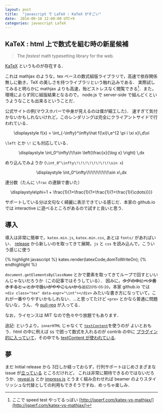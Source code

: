 ```yaml
---
layout: post
title:  "javascript で LaTeX : KaTeX がすごい"
date:  2014-09-18 12:00:00 UTC+9
categories: javascript LaTeX
---
```

<link rel="stylesheet" href="{{site.baseurl}}/libs/katex/katex.min.css">
<script src="{{site.baseurl}}/libs/katex/katex.min.js"></script>
<div id="kat"></div>
<script>
  window.onload=function(){
    var elms = document.getElementsByTagName('katex')
    for (var i=0; i<elms.length; i++){
      var elm = elms[i];
      var tex = elm.innerHTML;
      katex.render(tex,elm);
      elm.title = tex;
    }
  };
</script>

## KaTeX : html 上で数式を組む時の新星候補

> The <em>fastest</em> math typesetting library for the web.

[KaTeX](http://khan.github.io/KaTeX/) というものが存在する．

これは mathjax のような，tex ベースの数式組版ライブラリで，高速で依存関係無しに動き，TeX の美しさを持つライブラリという触れ込みである．
実際試してみると明らかに mathjax よりも高速，殆どストレスなく閲覧できる[^speed]．また，環境によらず同じ組版結果となるので，
node.js で server-side で組んどくというようなことも出来るということだ．

公式サイトの例(マウスホバーで中身が見えるのは僕が細工した)．
速すぎて気付かないかもしれないけれど，このレンダリングは完全にクライアントサイドで行われている．

<center>
  <katex>\displaystyle f(x) = \int_{-\infty}^\infty\hat f(\xi)\,e^{2 \pi i \xi x}\,d\xi</katex>
</center>

`\left` とか `\!` にも対応している．

<center>
  <katex>\displaystyle \int_0^\infty\!\!\sin \left(\frac{x}{\log x} \right) \,dx</katex>
</center>

めり込んでみようか (`\int_0^\infty\!\!\!\!\!\!\!\!\sin x`)

<center>
  <katex>\displaystyle \int_0^\infty\!\!\!\!\!\!\!\!\sin x\,dx</katex>
</center>

連分数（たんに `\frac` の連鎖で書いた）

<center>
<katex>\displaystyle\phi=1 + \frac{1}{1+\frac{1}{1+\frac{1}{1+\frac{1}{\cdots}}}}</katex>
</center>

サポートしている分は文句なく綺麗に表示できている感じだ．本家の github.io では interactive に遊べるところがあるので試すと良いと思う．

## 導入

導入は非常に簡単で，`katex.min.js`, `katex.min.css`, あとは `fonts/` があればいい．
[release](https://github.com/Khan/KaTeX/releases) から新しいのを取ってきて展開，`js` と `css` を読み込んで，こういう感じに使う

{% highlight javascript %}
katex.render(latexCode,domToWriteOn);
{% endhighlight %}

`document.getElementsByClassName` とかで要素を取ってきてループで回すといいんじゃないだろうか（この記事ではそうしている）．
因みに，<del>タグの中にベタ書きすると `<` とかで扱いがややこしいから</del><small>追記2015-05-20</small>，本家 github.io では `<div class="tex" data-expr="\int"></div>` みたいな書き方になっていて，これが一番やりやすいかもしれない．…と思ってたけど `<pre>` とかなら普通に問題ないな，うん．今 [pull-req](https://github.com/matthaywardwebdesign/KaTeX/commit/b4bf4d2c17aed7d9e235c4d20fd3ca8bf191bf07) が入ってる．

なお，ライセンスは MIT なので色々やり放題でもあります．

追記: というより，`innerHTML` じゃなくて [`textContent`](https://developer.mozilla.org/en-US/docs/Web/API/Node/textContent)を使うのが
よいとおもう．html の中に例えば `$$` で囲って数式を入れるのが
contrib の中に [プラグイン的に入っていて](https://github.com/Khan/KaTeX/tree/master/contrib/auto-render)，その中でも
[textContent が使われている](https://github.com/Khan/KaTeX/blob/b29b8c40ea48aebc3e85d3b879968db3dfe4c2cd/contrib/auto-render/auto-render.js#L55).

## 夢

まだ Initial release から 3日しか経っておらず，行列サポートはじめさまざまな issue が[立っている](https://github.com/Khan/KaTeX/issues) ところだけれど，
これは非常に期待できるのではないだろうか．[reveal.js](http://lab.hakim.se/reveal-js/) とか [impress.js](http://bartaz.github.io/impress.js/) とうまく組み合わせれば beamer のよりスタイリッシュな代替としての利用もできそうですね．めっちゃ楽しみ．

[^speed]: ここで speed test やってるっぽい [http://jsperf.com/katex-vs-mathjax/](http://jsperf.com/katex-vs-mathjax/)
